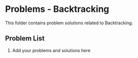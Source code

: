 # Problems - Backtracking

This folder contains problem solutions related to Backtracking.

## Problem List

1. Add your problems and solutions here

